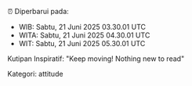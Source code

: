 ⏰ Diperbarui pada:
- WIB: Sabtu, 21 Juni 2025 03.30.01 UTC
- WITA: Sabtu, 21 Juni 2025 04.30.01 UTC
- WIT: Sabtu, 21 Juni 2025 05.30.01 UTC

Kutipan Inspiratif:
"Keep moving! Nothing new to read"


Kategori: attitude

